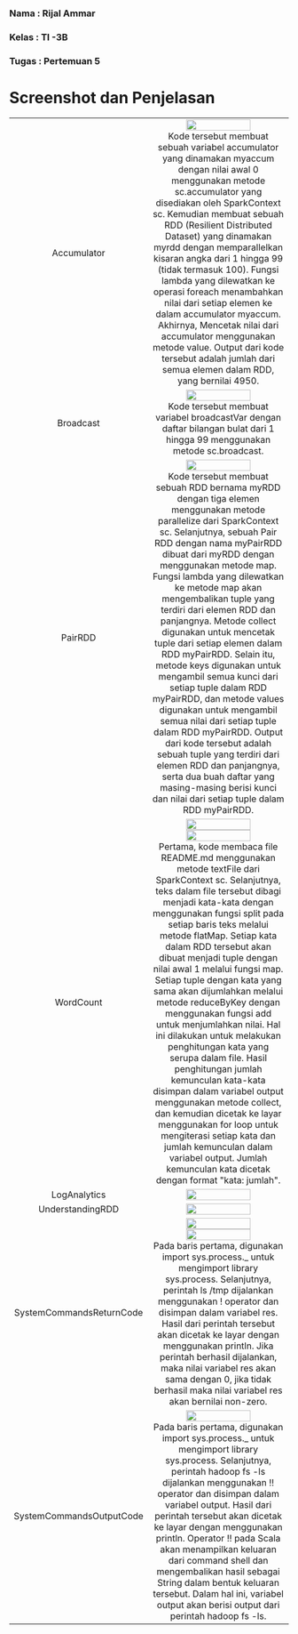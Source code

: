 ### **Nama**      : Rijal Ammar
### **Kelas**     : TI -3B
### **Tugas**      : Pertemuan 5
# 

# Screenshot dan Penjelasan

<table>
  <tr align="center">
    <td>
    Accumulator
    <td> <img src="https://user-images.githubusercontent.com/75898886/231911903-b7ad3f23-4864-4c50-9b8d-6386c68abc3c.png" width=70% height=70%><br>
        Kode tersebut membuat sebuah variabel accumulator yang dinamakan myaccum dengan nilai awal 0 menggunakan metode sc.accumulator yang disediakan oleh SparkContext sc. Kemudian membuat sebuah RDD (Resilient Distributed Dataset) yang dinamakan myrdd dengan memparallelkan kisaran angka dari 1 hingga 99 (tidak termasuk 100). Fungsi lambda yang dilewatkan ke operasi foreach menambahkan nilai dari setiap elemen ke dalam accumulator myaccum. Akhirnya, Mencetak nilai dari accumulator menggunakan metode value. Output dari kode tersebut adalah jumlah dari semua elemen dalam RDD, yang bernilai 4950.
    </td>
    </td>
    </tr>
    <tr align="center">
    <td>    
    Broadcast
    <td><img src="https://user-images.githubusercontent.com/75898886/231912041-97f6033a-cbf8-4536-9771-5a49e0d03da7.png" width=70% height=70%><br>
  Kode tersebut membuat variabel broadcastVar dengan daftar bilangan bulat dari 1 hingga 99 menggunakan metode sc.broadcast.
  </td>
    </td>
    </tr>
    <tr align="center">
    <td>
    PairRDD
    <td><img src="https://user-images.githubusercontent.com/75898886/231912150-d5626885-c39b-4f4d-8945-9c03176120a3.png" width=70% height=70%><br>
      Kode tersebut membuat sebuah RDD bernama myRDD dengan tiga elemen menggunakan metode parallelize dari SparkContext sc. Selanjutnya, sebuah Pair RDD dengan nama myPairRDD dibuat dari myRDD dengan menggunakan metode map. Fungsi lambda yang dilewatkan ke metode map akan mengembalikan tuple yang terdiri dari elemen RDD dan panjangnya. Metode collect digunakan untuk mencetak tuple dari setiap elemen dalam RDD myPairRDD. Selain itu, metode keys digunakan untuk mengambil semua kunci dari setiap tuple dalam RDD myPairRDD, dan metode values digunakan untuk mengambil semua nilai dari setiap tuple dalam RDD myPairRDD. Output dari kode tersebut adalah sebuah tuple yang terdiri dari elemen RDD dan panjangnya, serta dua buah daftar yang masing-masing berisi kunci dan nilai dari setiap tuple dalam RDD myPairRDD.
  </td>
    </td>
    </tr>
    <tr align="center">
    <td>
    WordCount
    <td>
      <img src="https://user-images.githubusercontent.com/95725937/227154712-aae7c89b-8240-4850-b369-4407c315bb0b.png" width=70% height=70%>
      <img src="https://user-images.githubusercontent.com/95725937/227154745-a9869069-51da-48c7-aed3-b0dae5d12bc2.png" width=70% height=70%><br>
      Pertama, kode membaca file README.md menggunakan metode textFile dari SparkContext sc. Selanjutnya, teks dalam file tersebut dibagi menjadi kata-kata dengan menggunakan fungsi split pada setiap baris teks melalui metode flatMap. Setiap kata dalam RDD tersebut akan dibuat menjadi tuple dengan nilai awal 1 melalui fungsi map. Setiap tuple dengan kata yang sama akan dijumlahkan melalui metode reduceByKey dengan menggunakan fungsi add untuk menjumlahkan nilai. Hal ini dilakukan untuk melakukan penghitungan kata yang serupa dalam file. Hasil penghitungan jumlah kemunculan kata-kata disimpan dalam variabel output menggunakan metode collect, dan kemudian dicetak ke layar menggunakan for loop untuk mengiterasi setiap kata dan jumlah kemunculan dalam variabel output. Jumlah kemunculan kata dicetak dengan format "kata: jumlah".
  </td>
    </td>
        </tr>
    <tr align="center">
    <td>
    LogAnalytics
         <td>      
      <img src="https://user-images.githubusercontent.com/95725937/229344529-729a313b-8224-4c0e-8618-c8d309d40d13.png" width=70% height=70%><br>
           
  </td>
    </td>    
    </tr>
        <tr align="center">
    <td>
    UnderstandingRDD
         <td>      
      <img src="https://user-images.githubusercontent.com/95725937/229346307-64ae438f-2dcd-4cc0-b603-53b9a1eb9ee0.png" width=70% height=70%><br>
           
  </td>
    </td>    
    </tr>
    <tr align="center">
    <td>
    SystemCommandsReturnCode
         <td>
      <img src="https://user-images.githubusercontent.com/95725937/227154750-cac14af7-38f3-4299-a129-af5fc647b84d.png" width=70% height=70%>
      <img src="https://user-images.githubusercontent.com/95725937/227154756-ac2e8841-1026-4fc9-92ea-dd7dbf2a0018.png" width=70% height=70%><br>
           Pada baris pertama, digunakan import sys.process._ untuk mengimport library sys.process. Selanjutnya, perintah ls /tmp dijalankan menggunakan ! operator dan disimpan dalam variabel res. Hasil dari perintah tersebut akan dicetak ke layar dengan menggunakan println. Jika perintah berhasil dijalankan, maka nilai variabel res akan sama dengan 0, jika tidak berhasil maka nilai variabel res akan bernilai non-zero.
  </td>
    </td>    
    </tr>
    <tr align="center">
    <td>
    SystemCommandsOutputCode
    <td><img src="https://user-images.githubusercontent.com/95725937/227155533-dab87547-c883-4fa5-a191-0cc1f191dc7c.png" width=70% height=70%> <br>
  Pada baris pertama, digunakan import sys.process._ untuk mengimport library sys.process. Selanjutnya, perintah hadoop fs -ls dijalankan menggunakan !! operator dan disimpan dalam variabel output. Hasil dari perintah tersebut akan dicetak ke layar dengan menggunakan println. Operator !! pada Scala akan menampilkan keluaran dari command shell dan mengembalikan hasil sebagai String dalam bentuk keluaran tersebut. Dalam hal ini, variabel output akan berisi output dari perintah hadoop fs -ls.
  </td>
   </tr>
 </table>
